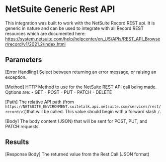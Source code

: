 # NetSuite Generic Rest API
This integration was built to work with the NetSuite Record REST api. It is generic in nature and can be used
to integrate with all Record REST resources which are documented here: https://system.netsuite.com/help/helpcenter/en_US/APIs/REST_API_Browser/record/v1/2021.2/index.html

## Parameters
[Error Handling]
    Select between returning an error message, or raising an exception.

[Method]
    HTTP Method to use for the NetSuite REST API call being made. Options are: - GET - POST - PUT - PATCH - DELETE

[Path]
    The relative API path (from `https://NETSUITE_ENVIRONMENT.suitetalk.api.netsuite.com/services/rest/record/v1`)that will be called. This value should begin with a forward slash `/`.

[Body]
    The body content (JSON) that will be sent for POST, PUT, and PATCH requests.

## Results
[Response Body]
    The returned value from the Rest Call (JSON format)

